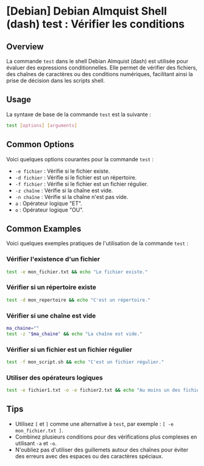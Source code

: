 # [Debian] Debian Almquist Shell (dash) test : Vérifier les conditions

## Overview
La commande `test` dans le shell Debian Almquist (dash) est utilisée pour évaluer des expressions conditionnelles. Elle permet de vérifier des fichiers, des chaînes de caractères ou des conditions numériques, facilitant ainsi la prise de décision dans les scripts shell.

## Usage
La syntaxe de base de la commande `test` est la suivante :

```sh
test [options] [arguments]
```

## Common Options
Voici quelques options courantes pour la commande `test` :

- `-e fichier` : Vérifie si le fichier existe.
- `-d fichier` : Vérifie si le fichier est un répertoire.
- `-f fichier` : Vérifie si le fichier est un fichier régulier.
- `-z chaîne` : Vérifie si la chaîne est vide.
- `-n chaîne` : Vérifie si la chaîne n'est pas vide.
- `a` : Opérateur logique "ET".
- `o` : Opérateur logique "OU".

## Common Examples
Voici quelques exemples pratiques de l'utilisation de la commande `test` :

### Vérifier l'existence d'un fichier
```sh
test -e mon_fichier.txt && echo "Le fichier existe."
```

### Vérifier si un répertoire existe
```sh
test -d mon_repertoire && echo "C'est un répertoire."
```

### Vérifier si une chaîne est vide
```sh
ma_chaine=""
test -z "$ma_chaine" && echo "La chaîne est vide."
```

### Vérifier si un fichier est un fichier régulier
```sh
test -f mon_script.sh && echo "C'est un fichier régulier."
```

### Utiliser des opérateurs logiques
```sh
test -e fichier1.txt -o -e fichier2.txt && echo "Au moins un des fichiers existe."
```

## Tips
- Utilisez `[` et `]` comme une alternative à `test`, par exemple : `[ -e mon_fichier.txt ]`.
- Combinez plusieurs conditions pour des vérifications plus complexes en utilisant `-a` et `-o`.
- N'oubliez pas d'utiliser des guillemets autour des chaînes pour éviter des erreurs avec des espaces ou des caractères spéciaux.